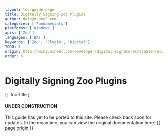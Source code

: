 ```yaml
---
layout: toc-guide-page
title: Digitally Signing Zoo Plugins
author: dale@mcneel.com
categories: ['Fundamentals']
platforms: ['Windows']
apis: ['Zoo']
languages: ['BAT']
keywords: ['Zoo', 'Plugin', 'Digital']
TODO: 1
origin: http://wiki.mcneel.com/developer/digital-signatures/create-request
order: 5
---
```


# Digitally Signing Zoo Plugins
{: .toc-title }

<div class="bs-callout bs-callout-danger">
  <h4>UNDER CONSTRUCTION</h4>
  <p>This guide has yet to be ported to this site.  Please check back soon for updates.  
  In the meantime, you can view the original documentation here:
  <a href="{{ page.origin }}">{{ page.origin }}</a></p>
</div>
